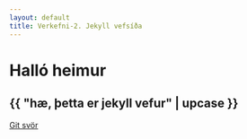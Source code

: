 ```yaml
---
layout: default
title: Verkefni-2. Jekyll vefsíða
---
```


# Halló heimur
## {{ "hæ, þetta er jekyll vefur" | upcase }}
[Git svör](gitsvor.html)
